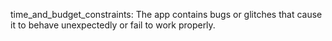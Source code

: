 time_and_budget_constraints: The app contains bugs or glitches that cause it to behave unexpectedly or fail to work properly.
